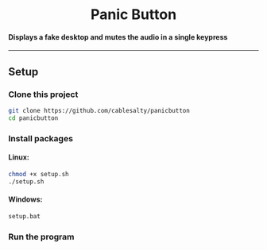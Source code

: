 <h1 style="text-align:center"><b>Panic Button</b></h1>

#### Displays a fake desktop and mutes the audio in a single keypress

----

## Setup
### Clone this project
```sh
git clone https://github.com/cablesalty/panicbutton
cd panicbutton
```

### Install packages
#### Linux:
```sh
chmod +x setup.sh
./setup.sh
```

#### Windows:
```bat
setup.bat
```

### Run the program
```

```
